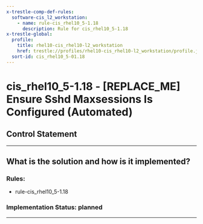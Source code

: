 ```yaml
---
x-trestle-comp-def-rules:
  software-cis_l2_workstation:
    - name: rule-cis_rhel10_5-1.18
      description: Rule for cis_rhel10_5-1.18
x-trestle-global:
  profile:
    title: rhel10-cis_rhel10-l2_workstation
    href: trestle://profiles/rhel10-cis_rhel10-l2_workstation/profile.json
  sort-id: cis_rhel10_5-01.18
---
```


# cis_rhel10_5-1.18 - \[REPLACE_ME\] Ensure Sshd Maxsessions Is Configured (Automated)

## Control Statement

______________________________________________________________________

## What is the solution and how is it implemented?

<!-- For implementation status enter one of: implemented, partial, planned, alternative, not-applicable -->

<!-- Note that the list of rules under ### Rules: is read-only and changes will not be captured after assembly to JSON -->

<!-- Add control implementation description here for control: cis_rhel10_5-1.18 -->

### Rules:

  - rule-cis_rhel10_5-1.18

### Implementation Status: planned

______________________________________________________________________
